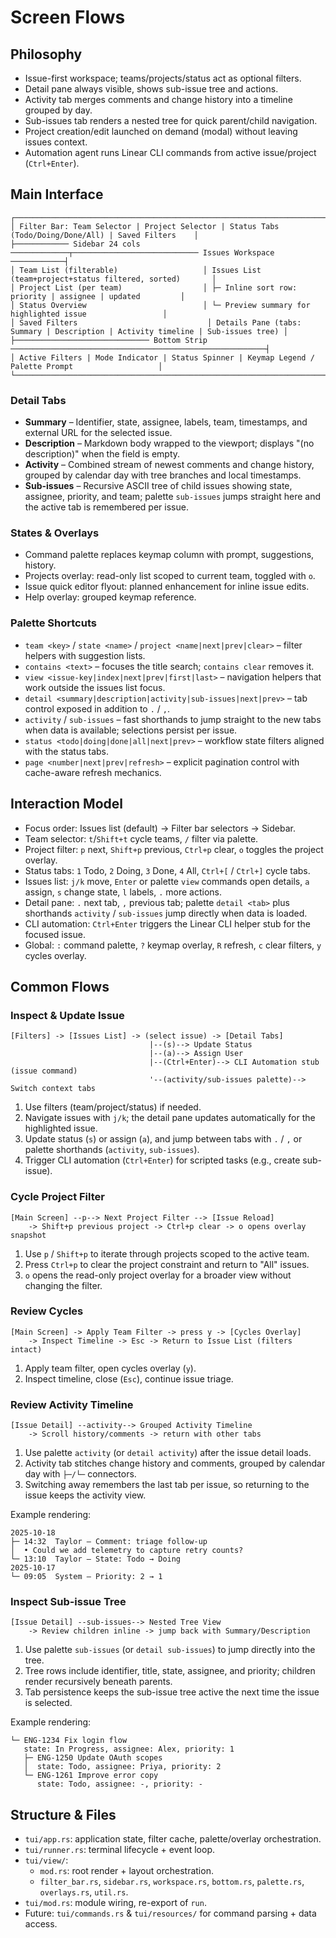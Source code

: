 # Screen Flows

## Philosophy
- Issue-first workspace; teams/projects/status act as optional filters.
- Detail pane always visible, shows sub-issue tree and actions.
- Activity tab merges comments and change history into a timeline grouped by day.
- Sub-issues tab renders a nested tree for quick parent/child navigation.
- Project creation/edit launched on demand (modal) without leaving issues context.
- Automation agent runs Linear CLI commands from active issue/project (`Ctrl+Enter`).

## Main Interface
```
┌────────────────────────────────────────────────────────────────────────────────────────────────────┐
│ Filter Bar: Team Selector | Project Selector | Status Tabs (Todo/Doing/Done/All) | Saved Filters    │
├──────────── Sidebar 24 cols ─────────────┬──────────────────────────── Issues Workspace ────────────┤
│ Team List (filterable)                   │ Issues List (team+project+status filtered, sorted)       │
│ Project List (per team)                  │ ├─ Inline sort row: priority | assignee | updated         │
│ Status Overview                          │ └─ Preview summary for highlighted issue                 │
│ Saved Filters                             │ Details Pane (tabs: Summary | Description | Activity timeline | Sub-issues tree) │
├────────────────────────────── Bottom Strip ─────────────────────────────────────────────────────────┤
│ Active Filters | Mode Indicator | Status Spinner | Keymap Legend / Palette Prompt                   │
└────────────────────────────────────────────────────────────────────────────────────────────────────┘
```

### Detail Tabs
- **Summary** – Identifier, state, assignee, labels, team, timestamps, and external URL for the selected issue.
- **Description** – Markdown body wrapped to the viewport; displays "(no description)" when the field is empty.
- **Activity** – Combined stream of newest comments and change history, grouped by calendar day with tree branches and local timestamps.
- **Sub-issues** – Recursive ASCII tree of child issues showing state, assignee, priority, and team; palette `sub-issues` jumps straight here and the active tab is remembered per issue.

### States & Overlays
- Command palette replaces keymap column with prompt, suggestions, history.
- Projects overlay: read-only list scoped to current team, toggled with `o`.
- Issue quick editor flyout: planned enhancement for inline issue edits.
- Help overlay: grouped keymap reference.

### Palette Shortcuts
- `team <key>` / `state <name>` / `project <name|next|prev|clear>` – filter helpers with suggestion lists.
- `contains <text>` – focuses the title search; `contains clear` removes it.
- `view <issue-key|index|next|prev|first|last>` – navigation helpers that work outside the issues list focus.
- `detail <summary|description|activity|sub-issues|next|prev>` – tab control exposed in addition to `.` / `,`.
- `activity` / `sub-issues` – fast shorthands to jump straight to the new tabs when data is available; selections persist per issue.
- `status <todo|doing|done|all|next|prev>` – workflow state filters aligned with the status tabs.
- `page <number|next|prev|refresh>` – explicit pagination control with cache-aware refresh mechanics.

## Interaction Model
- Focus order: Issues list (default) → Filter bar selectors → Sidebar.
- Team selector: `t`/`Shift+t` cycle teams, `/` filter via palette.
- Project filter: `p` next, `Shift+p` previous, `Ctrl+p` clear, `o` toggles the project overlay.
- Status tabs: `1` Todo, `2` Doing, `3` Done, `4` All, `Ctrl+[` / `Ctrl+]` cycle tabs.
- Issues list: `j/k` move, `Enter` or palette `view` commands open details, `a` assign, `s` change state, `l` labels, `.` more actions.
- Detail pane: `.` next tab, `,` previous tab; palette `detail <tab>` plus shorthands `activity` / `sub-issues` jump directly when data is loaded.
- CLI automation: `Ctrl+Enter` triggers the Linear CLI helper stub for the focused issue.
- Global: `:` command palette, `?` keymap overlay, `R` refresh, `c` clear filters, `y` cycles overlay.

## Common Flows
### Inspect & Update Issue
```
[Filters] -> [Issues List] -> (select issue) -> [Detail Tabs]
                               |--(s)--> Update Status
                               |--(a)--> Assign User
                               |--(Ctrl+Enter)--> CLI Automation stub (issue command)
                               '--(activity/sub-issues palette)--> Switch context tabs
```
1. Use filters (team/project/status) if needed.
2. Navigate issues with `j/k`; the detail pane updates automatically for the highlighted issue.
3. Update status (`s`) or assign (`a`), and jump between tabs with `.` / `,` or palette shorthands (`activity`, `sub-issues`).
4. Trigger CLI automation (`Ctrl+Enter`) for scripted tasks (e.g., create sub-issue).

### Cycle Project Filter
```
[Main Screen] --p--> Next Project Filter --> [Issue Reload]
    -> Shift+p previous project -> Ctrl+p clear -> o opens overlay snapshot
```
1. Use `p` / `Shift+p` to iterate through projects scoped to the active team.
2. Press `Ctrl+p` to clear the project constraint and return to "All" issues.
3. `o` opens the read-only project overlay for a broader view without changing the filter.

### Review Cycles
```
[Main Screen] -> Apply Team Filter -> press y -> [Cycles Overlay]
    -> Inspect Timeline -> Esc -> Return to Issue List (filters intact)
```
1. Apply team filter, open cycles overlay (`y`).
2. Inspect timeline, close (`Esc`), continue issue triage.

### Review Activity Timeline
```
[Issue Detail] --activity--> Grouped Activity Timeline
    -> Scroll history/comments -> return with other tabs
```
1. Use palette `activity` (or `detail activity`) after the issue detail loads.
2. Activity tab stitches change history and comments, grouped by calendar day with `├─/└─` connectors.
3. Switching away remembers the last tab per issue, so returning to the issue keeps the activity view.

Example rendering:
```
2025-10-18
├─ 14:32  Taylor – Comment: triage follow-up
│  • Could we add telemetry to capture retry counts?
└─ 13:10  Taylor – State: Todo → Doing
2025-10-17
└─ 09:05  System – Priority: 2 → 1
```

### Inspect Sub-issue Tree
```
[Issue Detail] --sub-issues--> Nested Tree View
    -> Review children inline -> jump back with Summary/Description
```
1. Use palette `sub-issues` (or `detail sub-issues`) to jump directly into the tree.
2. Tree rows include identifier, title, state, assignee, and priority; children render recursively beneath parents.
3. Tab persistence keeps the sub-issue tree active the next time the issue is selected.

Example rendering:
```
└─ ENG-1234 Fix login flow
   state: In Progress, assignee: Alex, priority: 1
   ├─ ENG-1250 Update OAuth scopes
   │  state: Todo, assignee: Priya, priority: 2
   └─ ENG-1261 Improve error copy
      state: Todo, assignee: -, priority: -
```

## Structure & Files
- `tui/app.rs`: application state, filter cache, palette/overlay orchestration.
- `tui/runner.rs`: terminal lifecycle + event loop.
- `tui/view/`:
  - `mod.rs`: root render + layout orchestration.
  - `filter_bar.rs`, `sidebar.rs`, `workspace.rs`, `bottom.rs`, `palette.rs`, `overlays.rs`, `util.rs`.
- `tui/mod.rs`: module wiring, re-export of `run`.
- Future: `tui/commands.rs` & `tui/resources/` for command parsing + data access.
